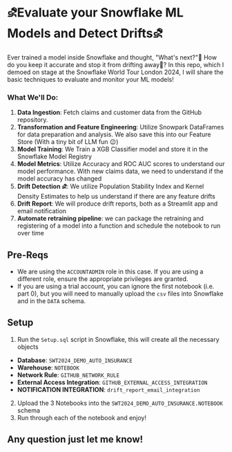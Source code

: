 # ⛐Evaluate your Snowflake ML Models and Detect Drifts⛐
Ever trained a model inside Snowflake and thought, "What's next?"🤔 How do you keep it accurate and stop it from drifting away🎯? In this repo, which I demoed on stage at the Snowflake World Tour London 2024, I will share the basic techniques to evaluate and monitor your ML models!

### What We'll Do:
1. **Data Ingestion**: Fetch claims and customer data from the GitHub repository.
2. **Transformation and Feature Engineering**: Utilize Snowpark DataFrames for data preparation and analysis. We also save this into our Feature Store (With a tiny bit of LLM fun 😉)
3. **Model Training**: We Train a XGB Classifier model and store it in the Snowflake Model Registry
4. **Model Metrics**: Utilize Accuracy and ROC AUC scores to understand our model performance. With new claims data, we need to understand if the model accuracy has changed
5. **Drift Detection ⛐**: We utilize Population Stability Index and Kernel Density Estimates to help us understand if there are any feature drifts
6. **Drift Report**: We will produce drift reports, both as a Streamlit app and email notification
7. **Automate retraining pipeline**: we can package the retraining and registering of a model into a function and schedule the notebook to run over time

## Pre-Reqs
- We are using the `ACCOUNTADMIN` role in this case. If you are using a different role, ensure the appropriate privileges are granted.
- If you are using a trial account, you can ignore the first notebook (i.e. part 0), but you will need to manually upload the `csv` files into Snowflake and in the `DATA` schema.

## Setup
1. Run the `Setup.sql` script in Snowflake, this will create all the necessary objects
- **Database**: `SWT2024_DEMO_AUTO_INSURANCE`
- **Warehouse**: `NOTEBOOK`
- **Network Rule**: `GITHUB_NETWORK_RULE`
- **External Access Integration**: `GITHUB_EXTERNAL_ACCESS_INTEGRATION`
- **NOTIFICATION INTEGRATION**: `drift_report_email_integration`
2. Upload the 3 Notebooks into the `SWT2024_DEMO_AUTO_INSURANCE.NOTEBOOK` schema
4. Run through each of the notebook and enjoy!


## Any question just let me know!
